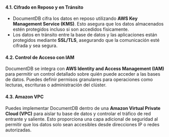 #### 4.1. **Cifrado en Reposo y en Tránsito**

- DocumentDB cifra los datos en reposo utilizando **AWS Key Management Service (KMS)**. Esto asegura que los datos almacenados estén protegidos incluso si son accedidos físicamente.
- Los datos en tránsito entre la base de datos y las aplicaciones están protegidos mediante **SSL/TLS**, asegurando que la comunicación esté cifrada y sea segura.

#### 4.2. **Control de Acceso con IAM**

DocumentDB se integra con **AWS Identity and Access Management (IAM)** para permitir un control detallado sobre quién puede acceder a las bases de datos. Puedes definir permisos granulares para operaciones como lecturas, escrituras o administración del clúster.

#### 4.3. **Amazon VPC**

Puedes implementar DocumentDB dentro de una **Amazon Virtual Private Cloud (VPC)** para aislar tu base de datos y controlar el tráfico de red entrante y saliente. Esto proporciona una capa adicional de seguridad al permitir que los datos solo sean accesibles desde direcciones IP o redes autorizadas.